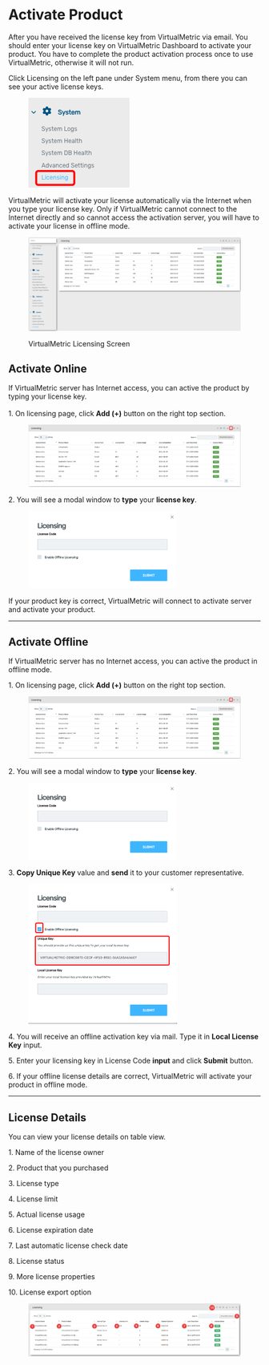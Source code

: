 # Activate Product

After you have received the license key from VirtualMetric via email. You should enter your license key on VirtualMetric Dashboard to activate your product. You have to complete the product activation process once to use VirtualMetric, otherwise it will not run.

Click Licensing on the left pane under System menu, from there you can see your active license keys.

<div align="left">

<figure><img src="../.gitbook/assets/image (796).png" alt=""><figcaption></figcaption></figure>

</div>

VirtualMetric will activate your license automatically via the Internet when you type your license key. Only if VirtualMetric cannot connect to the Internet directly and so cannot access the activation server, you will have to activate your license in offline mode.

<div align="left">

<figure><img src="../.gitbook/assets/image (798).png" alt=""><figcaption><p>VirtualMetric Licensing Screen</p></figcaption></figure>

</div>

## Activate Online

If VirtualMetric server has Internet access, you can active the product by typing your license key.\
\
1\.      On licensing page, click **Add (+)** button on the right top section.

<figure><img src="../.gitbook/assets/image (800).png" alt=""><figcaption></figcaption></figure>

2\.      You will see a modal window to **type** your **license key**.

<div align="left">

<figure><img src="../.gitbook/assets/image (801).png" alt="" width="296"><figcaption></figcaption></figure>

</div>

If your product key is correct, VirtualMetric will connect to activate server and activate your product.

***

## **Activate Offline**

If VirtualMetric server has no Internet access, you can active the product in offline mode.

1\.      On licensing page, click **Add (+)** button on the right top section.

<figure><img src="../.gitbook/assets/image (803).png" alt=""><figcaption></figcaption></figure>

2\.      You will see a modal window to **type** your **license key**.

<div align="left">

<figure><img src="../.gitbook/assets/image (801).png" alt="" width="296"><figcaption></figcaption></figure>

</div>

3\.      **Copy Unique Key** value and **send** it to your customer representative.

<div align="left">

<figure><img src="../.gitbook/assets/image (807).png" alt="" width="297"><figcaption></figcaption></figure>

</div>

4\.      You will receive an offline activation key via mail. Type it in **Local License Key** input.

5\.      Enter your licensing key in License Code **input** and click **Submit** button.

6\.      If your offline license details are correct, VirtualMetric will activate your product in offline mode.

***

## License Details

You can view your license details on table view.

1\.  Name of the license owner

2\.  Product that you purchased

3\.  License type

4\.  License limit

5\.  Actual license usage

6\.  License expiration date

7\.  Last automatic license check date

8\.  License status

9\.  More license properties

10\.  License export option

<div align="left">

<figure><img src="../.gitbook/assets/image (808).png" alt=""><figcaption></figcaption></figure>

</div>
